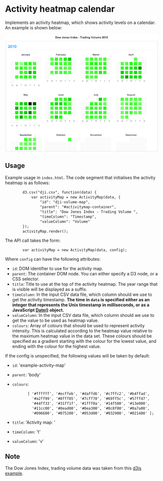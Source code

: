 # Activity heatmap calendar

Implements an activity heatmap, which shows activity levels on a
calendar. An example is shown below:


![Example activity heatmap](activitymap.png)


## Usage

Example usage in `index.html`. The code segment that initialises the
activity heatmap is as follows:

            d3.csv("dji.csv", function(data) {
                var activityMap = new ActivityMap(data, {
                    "id": "dji-volume-map",
                    "parent": "#activitymap-container",
                    "title": "Dow Jones Index - Trading Volume ",
                    "timeColumn": "Timestamp",
                    "valueColumn": "Volume"
            });
            activityMap.render();


The API call takes the form:

            var activityMap = new ActivityMap(data, config);

Where `config` can have the following attributes:

* `id`: DOM identifier to use for the activity map.
* `parent`: The container DOM node. You can either specify a D3 node,
  or a CSS selector.
* `title`: Title to use at the top of the activity heatmap. The year
  range that is visible will be displayed as a suffix.
* `timeColumn`: In the input CSV data file, which column should we use
  to get the activity timestamp. **The time in `data` is specified either as an
  integer that represents the Unix timestamp in milliseconds, or as a
  JavaScript [Date()](https://developer.mozilla.org/en/docs/Web/JavaScript/Reference/Global_Objects/Date) object.**
* `valueColumn`: In the input CSV data file, which column should we
  use to get the value to be used as heatmap value.
* `colours`: Array of colours that should be used to represent
  activity intensity. This is calculated according to the heatmap
  value relative to the maximum heatmap value in the data set. These
  colours should be specified as a gradient starting with the colour
  for the lowest value, and ending with the colour for the highest value.

If the config is unspecified, the following values will be taken by
default:

* `id`: 'example-activity-map'
* `parent`: 'body'
* `colours`:

             [ '#ffffff', '#ecffeb', '#daffd6', '#c7ffc2', '#b4ffad',
               '#a2ff99', '#8fff85', '#7cff70', '#69ff5c', '#57ff47',
               '#44ff33', '#31ff1f', '#1fff0a', '#14f500', '#13e000',
               '#11cc00', '#0ead00', '#0ea300', '#0c8f00', '#0a7a00',
               '#096600', '#075200', '#053d00', '#032900', '#021400' ];

* `title`: 'Activity map: '
* `timeColumn`: 't'
* `valueColumn`: 'v'

## Note

The Dow Jones Index, trading volume data was taken from this 
[d3js example](http://bl.ocks.org/mbostock/4063318).
